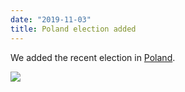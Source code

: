 ```yaml
---
date: "2019-11-03"
title: Poland election added
---
```


We added the recent election in [Poland](http://www.parlgov.org/explore/pol/election/2019-10-13/).

![](/images/parliament-sweden.jpg)
